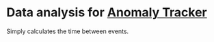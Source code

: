 # Data analysis for [Anomaly Tracker](https://anomaly-tracker.glitch.me)

Simply calculates the time between events.
